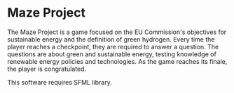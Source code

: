 # Maze Project
The Maze Project is a game focused on the EU Commission's objectives for sustainable energy and the definition of green hydrogen. Every time the player reaches a checkpoint, they are required to answer a question. The questions are about green and sustainable energy, testing knowledge of renewable energy policies and technologies. As the game reaches its finale, the player is congratulated.

This software requires SFML library.
